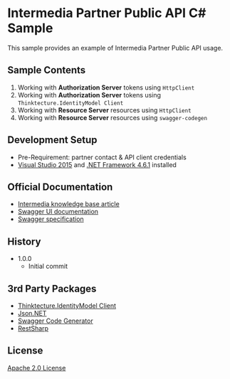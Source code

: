﻿# Intermedia Partner Public API C# Sample

This sample provides an example of Intermedia Partner Public API usage.

## Sample Contents
1. Working with **Authorization Server** tokens using ```HttpClient```
2. Working with **Authorization Server** tokens using ```Thinktecture.IdentityModel Client```
3. Working with **Resource Server** resources using ```HttpClient```
4. Working with **Resource Server** resources using ```swagger-codegen```

## Development Setup

* Pre-Requirement: partner contact & API client credentials
* [Visual Studio 2015](https://www.visualstudio.com/en-us/downloads/download-visual-studio-vs.aspx) and [.NET Framework 4.6.1](https://www.microsoft.com/en-us/download/details.aspx?id=49981) installed

## Official Documentation

* [Intermedia knowledge base article](https://faq.intermedia.net/Article/23452)
* [Swagger UI documentation](https://cp.qaserverdata.net/webservices/restapi/docs-ui/index)
* [Swagger specification](https://cp.qaserverdata.net/webservices/restapi/docs/v1)

## History

* 1.0.0
    * Initial commit

## 3rd Party Packages
* [Thinktecture.IdentityModel Client](https://github.com/IdentityServer)
* [Json.NET](https://github.com/JamesNK/Newtonsoft.Json)
* [Swagger Code Generator](https://github.com/swagger-api/swagger-codegen)
* [RestSharp](https://github.com/restsharp/RestSharp)

## License

[Apache 2.0 License](https://opensource.org/licenses/Apache-2.0)